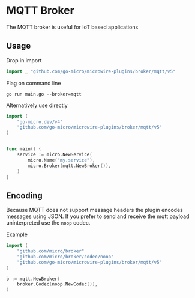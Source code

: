 # MQTT Broker

The MQTT broker is useful for IoT based applications

## Usage

Drop in import

```go
import _ "github.com/go-micro/microwire-plugins/broker/mqtt/v5"
```

Flag on command line

```shell
go run main.go --broker=mqtt
```

Alternatively use directly

```go
import (
	"go-micro.dev/v4"
	"github.com/go-micro/microwire-plugins/broker/mqtt/v5"
)


func main() {
	service := micro.NewService(
		micro.Name("my.service"),
		micro.Broker(mqtt.NewBroker()),
	)
}
```

## Encoding

Because MQTT does not support message headers the plugin encodes messages using JSON. 
If you prefer to send and receive the mqtt payload uninterpreted use the `noop` codec.

Example

```go
import (
    "github.com/micro/broker"
    "github.com/micro/broker/codec/noop"
    "github.com/go-micro/microwire-plugins/broker/mqtt/v5"
)

b := mqtt.NewBroker(
    broker.Codec(noop.NewCodec()),
)
```
